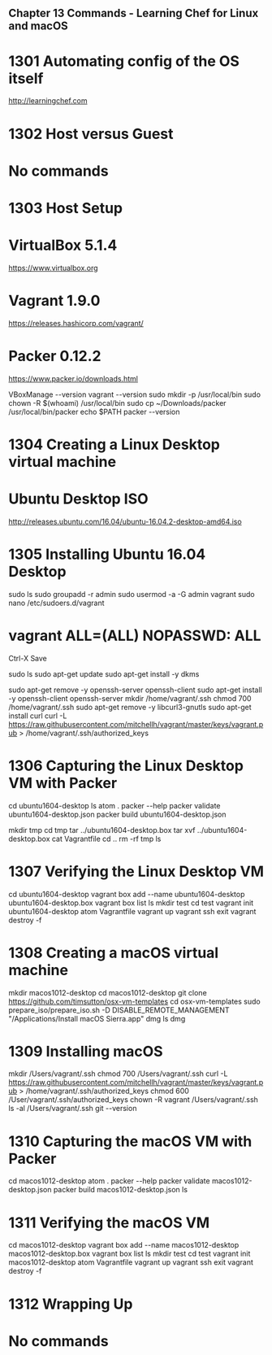 Chapter 13 Commands - Learning Chef for Linux and macOS
-------------------------------------------------------

1301 Automating config of the OS itself
=======================================
http://learningchef.com

1302 Host versus Guest
======================
# No commands

1303 Host Setup
===============
# VirtualBox 5.1.4
https://www.virtualbox.org
# Vagrant 1.9.0
https://releases.hashicorp.com/vagrant/
# Packer 0.12.2
https://www.packer.io/downloads.html

VBoxManage --version
vagrant --version
sudo mkdir -p /usr/local/bin
sudo chown -R $(whoami) /usr/local/bin
sudo cp ~/Downloads/packer /usr/local/bin/packer
echo $PATH
packer --version

1304 Creating a Linux Desktop virtual machine
=============================================
# Ubuntu Desktop ISO
http://releases.ubuntu.com/16.04/ubuntu-16.04.2-desktop-amd64.iso

1305 Installing Ubuntu 16.04 Desktop
====================================
sudo ls
sudo groupadd -r admin
sudo usermod -a -G admin vagrant
sudo nano /etc/sudoers.d/vagrant
# vagrant ALL=(ALL) NOPASSWD: ALL
Ctrl-X Save

sudo ls
sudo apt-get update
sudo apt-get install -y dkms

sudo apt-get remove -y openssh-server openssh-client
sudo apt-get install -y openssh-client openssh-server
mkdir /home/vagrant/.ssh
chmod 700 /home/vagrant/.ssh
sudo apt-get remove -y libcurl3-gnutls
sudo apt-get install curl
curl -L https://raw.githubusercontent.com/mitchellh/vagrant/master/keys/vagrant.pub > /home/vagrant/.ssh/authorized_keys

1306 Capturing the Linux Desktop VM with Packer
===============================================
cd ubuntu1604-desktop
ls
atom .
packer --help
packer validate ubuntu1604-desktop.json
packer build ubuntu1604-desktop.json

mkdir tmp
cd tmp
tar ../ubuntu1604-desktop.box
tar xvf ../ubuntu1604-desktop.box
cat Vagrantfile
cd ..
rm -rf tmp
ls

1307 Verifying the Linux Desktop VM
===================================
cd ubuntu1604-desktop
vagrant box add --name ubuntu1604-desktop ubuntu1604-desktop.box
vagrant box list
ls
mkdir test
cd test
vagrant init ubuntu1604-desktop
atom Vagrantfile
vagrant up
vagrant ssh
exit
vagrant destroy -f

1308 Creating a macOS virtual machine
=====================================
mkdir macos1012-desktop
cd macos1012-desktop
git clone https://github.com/timsutton/osx-vm-templates
cd osx-vm-templates
sudo prepare_iso/prepare_iso.sh -D DISABLE_REMOTE_MANAGEMENT "/Applications/Install macOS Sierra.app" dmg
ls dmg

1309 Installing macOS
=====================
mkdir /Users/vagrant/.ssh
chmod 700 /Users/vagrant/.ssh
curl -L https://raw.githubusercontent.com/mitchellh/vagrant/master/keys/vagrant.pub > /home/vagrant/.ssh/authorized_keys
chmod 600 /User/vagrant/.ssh/authorized_keys
chown -R vagrant /Users/vagrant/.ssh
ls -al /Users/vagrant/.ssh
git --version

1310 Capturing the macOS VM with Packer
=======================================
cd macos1012-desktop
atom .
packer --help
packer validate macos1012-desktop.json
packer build macos1012-desktop.json
ls

1311 Verifying the macOS VM
===========================
cd macos1012-desktop
vagrant box add --name macos1012-desktop macos1012-desktop.box
vagrant box list
ls
mkdir test
cd test
vagrant init macos1012-desktop
atom Vagrantfile
vagrant up
vagrant ssh
exit
vagrant destroy -f

1312 Wrapping Up
================
# No commands
